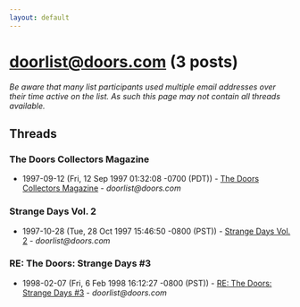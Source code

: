 ```yaml
---
layout: default
---
```


# doorlist@doors.com (3 posts)

_Be aware that many list participants used multiple email addresses over their time active on the list. As such this page may not contain all threads available._

## Threads

### The Doors Collectors Magazine
+ 1997-09-12 (Fri, 12 Sep 1997 01:32:08 -0700 (PDT)) - [The Doors Collectors Magazine](/archive/1997/09/2dbac4d13e795eb091cfb4c6d54102b9a7059f527a7ab2cf8c94542e7d6fd202) - _doorlist@doors.com_

### Strange Days Vol. 2
+ 1997-10-28 (Tue, 28 Oct 1997 15:46:50 -0800 (PST)) - [Strange Days Vol. 2](/archive/1997/10/48b14b87f79ced6d59f7fb4a6299f630539911a1de480b30e44849656c68c71d) - _doorlist@doors.com_

### RE: The Doors: Strange Days #3
+ 1998-02-07 (Fri, 6 Feb 1998 16:12:27 -0800 (PST)) - [RE: The Doors: Strange Days #3](/archive/1998/02/1eba0a1eb548f6ebc022cd474c118c064e4556f5980f13836c8e3d88d1effc64) - _doorlist@doors.com_

